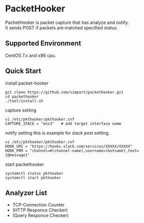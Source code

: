 # PacketHooker
PachetHooker is packet capture that has analyze and notify.<br>
It sends POST if packets are matched specified status.

## Supported Environment
CentOS 7.x and x86 cpu.

## Quick Start
install packet-hooker
```
git clone https://github.com/simpart/packethooker.git
cd packethooker
./tool/install.sh
```

capture setting
```
vi /etc/pkthooker/pkthooker.cnf
CAPTURE_IFACE = "ens3"   # add target interface name
```

notify setting
this is example for slack post setting.
```
vi /etc/pkthooker/pkthooker.cnf
HOOK_URI = "https://hooks.slack.com/services/XXXXX/XXXXX"
HOOK_PRM = "channel=#(channel-name),username=(botname),text={@message}"
```

start packethooker
```
systemctl status pkthooker
systemctl start pkthooker
```

## Analyzer List
- TCP-Connection Counter
- (HTTP Responce Checker)
- (Query Responce Checker)

